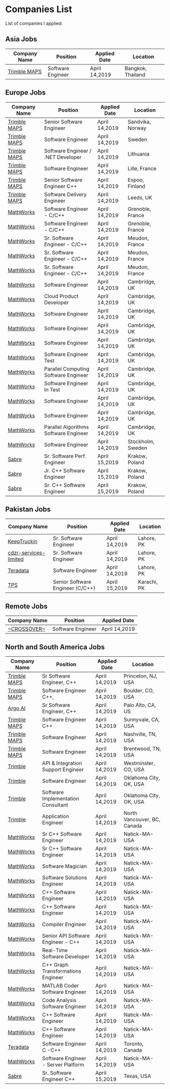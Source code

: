 # Companies List

List of companies I applied.

## Asia Jobs
Company Name   | Position | Applied Date | Location 
--------------- | -------------------- | -------------------- | --------------------
[Trimble MAPS](https://hire.withgoogle.com/public/jobs/trimblecom/view/P_AAAAAAEAAIzD4oppDffuxa) | Software Engineer | April 14,2019 | Bangkok, Thailand

## Europe Jobs
Company Name   | Position | Applied Date | Location 
--------------- | -------------------- | -------------------- | --------------------
[Trimble MAPS](https://hire.withgoogle.com/public/jobs/trimblecom/view/P_AAAAAAEAAIzDkWsL_-uYFZ) | Senior Software Engineer | April 14,2019 | Sandvika, Norway
[Trimble MAPS](https://hire.withgoogle.com/public/jobs/trimblecom/view/P_AAAAAAEAAIzFhq28Xb3SGd) | Software Engineer | April 14,2019 | Sweden
[Trimble MAPS](https://hire.withgoogle.com/public/jobs/trimblecom/view/P_AAAAAAEAAIzJ4X4X7Z3-qr) | Software Engineer / .NET Developer | April 14,2019 | Lithuania
[Trimble MAPS](https://hire.withgoogle.com/public/jobs/trimblecom/view/P_AAAAAAEAAIzN0Zemhnsn62) | Software Engineer | April 14,2019 | Lille, France
[Trimble MAPS](https://hire.withgoogle.com/public/jobs/trimblecom/view/P_AAAAAAEAAIzM9QDBMKi4Ci) | Senior Software Engineer C++ | April 14,2019 | Espoo, Finland
[Trimble MAPS](https://hire.withgoogle.com/public/jobs/trimblecom/view/P_AAAAAAEAAIzH5Kc8HxxUdS) | Software Delivery Engineer | April 14,2019 | Leeds, UK
[MathWorks](https://www.mathworks.com/company/jobs/opportunities/19398-software-engineer-c-c) | Software Engineer - C/C++ | April 14,2019 | Grenoble, France
[MathWorks](https://www.mathworks.com/company/jobs/opportunities/20970-software-engineer-c-c) | Software Engineer - C/C++ | April 14,2019 | Grenoble, France
[MathWorks](https://www.mathworks.com/company/jobs/opportunities/19416-senior-c-c-software-engineer) | Sr. Software Engineer - C/C++ | April 14,2019 | Meudon, France
[MathWorks](https://www.mathworks.com/company/jobs/opportunities/19897-c-c-software-engineer) | Sr. Software Engineer - C/C++ | April 14,2019 | Meudon, France
[MathWorks](https://www.mathworks.com/company/jobs/opportunities/19901-senior-c-c-software-engineer) | Sr. Software Engineer - C/C++ | April 14,2019 | Meudon, France
[MathWorks](https://www.mathworks.com/company/jobs/opportunities/17492-software-engineer-simulink-applications) | Software Engineer | April 14,2019 | Cambridge, UK
[MathWorks](https://www.mathworks.com/company/jobs/opportunities/19731-cloud-product-developer) | Cloud Product Developer | April 14,2019 | Cambridge, UK
[MathWorks](https://www.mathworks.com/company/jobs/opportunities/19933-software-engineer-code-development-tools) | Software Engineer | April 14,2019 | Cambridge, UK
[MathWorks](https://www.mathworks.com/company/jobs/opportunities/19824-software-engineer-code-generation) | Software Engineer | April 14,2019 | Cambridge, UK
[MathWorks](https://www.mathworks.com/company/jobs/opportunities/19825-software-engineer-matlab-and-c) | Software Engineer | April 14,2019 | Cambridge, UK
[MathWorks](https://www.mathworks.com/company/jobs/opportunities/19838-software-engineer-in-test-c-infrastructure) | Software Engineer Test | April 14,2019 | Cambridge, UK
[MathWorks](https://www.mathworks.com/company/jobs/opportunities/20943-parallel-computing-software-engineer) | Parallel Computing Software Engineer | April 14,2019 | Cambridge, UK
[MathWorks](https://www.mathworks.com/company/jobs/opportunities/20930-software-engineer-in-test-simulink-teams) |Software Engineer In Test| April 14,2019 | Cambridge, UK 
[MathWorks](https://www.mathworks.com/company/jobs/opportunities/21045-software-engineer) |Software Engineer| April 14,2019 |Cambridge, UK
[MathWorks](https://www.mathworks.com/company/jobs/opportunities/21101-software-engineer) |Software Engineer| April 14,2019 |Cambridge, UK
[MathWorks](https://www.mathworks.com/company/jobs/opportunities/21048-parallel-algorithms-software-engineer) |Parallel Algorithms Software Engineer| April 14,2019 |Cambridge, UK
[MathWorks](https://careers.teradata.com/index.gp?method=cappportal.showJob&syslayoutid=122&opportunityid=204044) |Software Engineer| April 14,2019 | Stockholm, Sweden
[Sabre](https://career4.successfactors.com/portalcareer?_s.crb=N9u11le4pLXOTdoWYPyENql16HU%253d) |Sr. Software Perf. Engineer| April 15,2019 | Krakow, Poland
[Sabre](https://jobs.sabre.com/job/Krakow-Junior-C%2B%2B-Software-Engineer-Crew-Control-30-415/551085500/) |Jr. C++ Software Engineer | April 15,2019 | Krakow, Poland
[Sabre](https://jobs.sabre.com/job/Krakow-Senior-C%2B%2B-Software-Engineer-30-415/549158200/) |Sr. C++ Software Engineer | April 15,2019 | Krakow, Poland



## Pakistan Jobs
Company Name   | Position | Applied Date | Location 
--------------- | -------------------- | -------------------- | --------------------
[KeepTruckin](https://jobs.lever.co/keeptruckin/31f2d455-5e8d-4bf8-b01e-de78dede0ab8) | Sr. Software Engineer | April 14,2019 | Lahore, PK
[cdzr-services-limited](https://www.rozee.pk/cdzr-services-limited-senior-software-engineer-net-lahore-jobs-943590.php) | Sr. Software Engineer | April 14,2019 | Lahore, PK
[Teradata](https://careers.teradata.com/index.gp?opportunityID=203567&method=cappportal.showJob&sysLayoutID=122) |Software Engineer | April 14,2019 | Lahore, PK
[TPS](http://www.tpsonline.com/website/careers/SeniorSoftwareEngineer.php) |Senior Software Engineer (C/C++) | April 15,2019 | Karachi, PK


## Remote Jobs
Company Name   | Position | Applied Date 
--------------- | -------------------- | --------------------
[~CROSSOVER~](https://app.crossover.com/x/marketplace/available-jobs) | Software Engineer | April 14,2019

## North and South America Jobs
Company Name   | Position | Applied Date | Location 
--------------- | -------------------- | -------------------- | --------------------
[Trimble MAPS](https://careers.trimble.com/jobs/engineering/princeton-nj-us/senior-software-engineer-c-/P_AAAAAAEAAIzDXnOpGVC3Ml?lang=en_us#/) | Sr Software Engineer, C++ | April 14,2019 | Princeton, NJ, USA
[Trimble MAPS](https://careers.trimble.com/jobs/engineering/4772-walnut-st-boulder-co-80301-us/software-engineer-c-sketchup-skore-team/P_AAAAAAEAAIzPFLVMlfMvrs?lang=en_us#/) | Software Engineer C++, | April 14,2019 | Boulder, CO, USA
[Argo AI](https://boards.greenhouse.io/argo/jobs/1620639) | Sr Software Engineer, C++ | April 14,2019 | Palo Alto, CA, US
[Trimble MAPS](https://hire.withgoogle.com/public/jobs/trimblecom/view/P_AAAAAAEAAIzMyH2nz2NvBX) | Software Engineer C++ |April 14,2019 | Sunnyvale, CA, USA
[Trimble MAPS](https://hire.withgoogle.com/public/jobs/trimblecom/view/P_AAAAAAEAAIzBKlKcrJXju_) | Software Engineer |April 14,2019| Nashville, TN, USA
[Trimble MAPS](https://hire.withgoogle.com/public/jobs/trimblecom/view/P_AAAAAAEAAIzPv1SWYvD1rX) | Software Engineer |April 14,2019| Brentwood, TN, USA
[Trimble](https://hire.withgoogle.com/public/jobs/trimblecom/view/P_AAAAAAEAAIzAFRlnPw3DnM) | API & Integration Support Engineer |April 14,2019| Westminster, CO, USA
[Trimble](https://hire.withgoogle.com/public/jobs/trimblecom/view/P_AAAAAAEAAIzIgmo6Z5kPeI) |Software Engineer|April 14,2019|Oklahoma City, OK, USA
[Trimble](https://hire.withgoogle.com/public/jobs/trimblecom/view/P_AAAAAAEAAIzNuUsg_IWSI-)|Software Implementation Consultant|April 14,2019|Oklahoma City, OK, USA
[Trimble](https://hire.withgoogle.com/public/jobs/trimblecom/view/P_AAAAAAEAAIzJAZgQZew5gp) | Application Engineer | April 14,2019 | North Vancouver, BC, Canada
[MathWorks](https://www.mathworks.com/company/jobs/opportunities/8892-senior-c-software-engineer) | Sr C++ Software Engineer | April 14,2019 | Natick-MA-USA
[MathWorks](https://www.mathworks.com/company/jobs/opportunities/9537-senior-software-engineer) | Sr C++ Software Engineer | April 14,2019 | Natick-MA-USA
[MathWorks](https://www.mathworks.com/company/jobs/opportunities/9547-software-magician) | Software Magician | April 14,2019 | Natick-MA-USA
[MathWorks](https://www.mathworks.com/company/jobs/opportunities/15993-software-solutions-engineer) | Software Solutions Engineer | April 14,2019 | Natick-MA-USA
[MathWorks](https://www.mathworks.com/company/jobs/opportunities/15762-c-software-engineer) | C++ Software Engineer | April 14,2019 | Natick-MA-USA
[MathWorks](https://www.mathworks.com/company/jobs/opportunities/17507-c-software-engineer) | C++ Software Engineer | April 14,2019 | Natick-MA-USA
[MathWorks](https://www.mathworks.com/company/jobs/opportunities/14087-compiler-engineer-entry-level) | Compiler Engineer | April 14,2019 | Natick-MA-USA
[MathWorks](https://www.mathworks.com/company/jobs/opportunities/19042-senior-api-software-engineer-c) | Senior API Software Engineer - C++ | April 14,2019 | Natick-MA-USA
[MathWorks](https://www.mathworks.com/company/jobs/opportunities/19161-real-time-software-developer) |Real-Time Software Developer| April 14,2019| Natick-MA-USA
[MathWorks](https://www.mathworks.com/company/jobs/opportunities/19598-c-graph-transformations-engineer) |C++ Graph Transformations Engineer| April 14,2019| Natick-MA-USA
[MathWorks](https://www.mathworks.com/company/jobs/opportunities/16067-matlab-coder-software-engineer-in-test) |MATLAB Coder Software Engineer| April 14,2019| Natick-MA-USA
[MathWorks](https://www.mathworks.com/company/jobs/opportunities/20613-code-analysis-software-engineer-in-test) |Code Analysis Software Engineer| April 14,2019| Natick-MA-USA
[MathWorks](https://www.mathworks.com/company/jobs/opportunities/20776-c-software-engineer) |C++ Software Engineer| April 14,2019| Natick-MA-USA
[MathWorks](https://www.mathworks.com/company/jobs/opportunities/19808-c-software-engineer-user-interface) |C++ Software Engineer| April 14,2019| Natick-MA-USA
[Teradata](https://careers.teradata.com/index.gp?opportunityID=203924&method=cappportal.showJob&sysLayoutID=122) |Software Engineer C -C++| April 14,2019| Toronto, Canada
[MathWorks](https://www.mathworks.com/company/jobs/opportunities/19747-software-engineer-server-platform) |Software Engineer - Server Platform| April 14,2019| Natick-MA-USA
[Sabre](https://career4.successfactors.com/portalcareer?_s.crb=N9u11le4pLXOTdoWYPyENql16HU%253d) |Sr. Software Engineer C++| April 15,2019| Texas, USA



